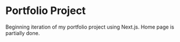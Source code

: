 # Portfolio Project

Beginning iteration of my portfolio project using Next.js. Home page is partially done.
